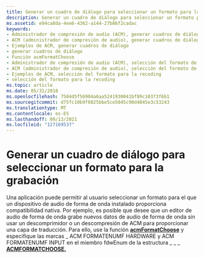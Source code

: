 ```yaml
---
title: Generar un cuadro de diálogo para seleccionar un formato para la grabación
description: Generar un cuadro de diálogo para seleccionar un formato para la grabación
ms.assetid: e94ca8da-4ee6-4362-a144-27b86f2cadac
keywords:
- Administrador de compresión de audio (ACM), generar cuadros de diálogo
- ACM (administrador de compresión de audio), generar cuadros de diálogo
- Ejemplos de ACM, generar cuadros de diálogo
- generar cuadros de diálogo
- Función acmFormatChoose
- Administrador de compresión de audio (ACM), selección del formato de recoding
- ACM (administrador de compresión de audio), selección del formato de recoding
- Ejemplos de ACM, selección del formato para la recoding
- selección del formato para la recoding
ms.topic: article
ms.date: 05/31/2018
ms.openlocfilehash: 7584d5f56904a6aa5241930041bf89c10373f6b1
ms.sourcegitcommit: d75fc10b9f0825bbe5ce5045c90d4045e3c53243
ms.translationtype: MT
ms.contentlocale: es-ES
ms.lasthandoff: 09/13/2021
ms.locfileid: "127169537"
---
```

# <a name="producing-a-dialog-box-for-selecting-a-format-for-recording"></a>Generar un cuadro de diálogo para seleccionar un formato para la grabación

Una aplicación puede permitir al usuario seleccionar un formato para el que un dispositivo de audio de forma de onda instalado proporciona compatibilidad nativa. Por ejemplo, es posible que desee que un editor de audio de forma de onda grabe nuevos datos de audio de forma de onda sin usar un descomprimidor o un descompresión de ACM para proporcionar una capa de traducción. Para ello, use la función [**acmFormatChoose**](/windows/desktop/api/Msacm/nf-msacm-acmformatchoose) y especifique las marcas \_ ACM FORMATENUMF HARDWARE y ACM FORMATENUMF INPUT en el miembro fdwEnum de la estructura \_ \_ \_ [**ACMFORMATCHOOSE.**](/windows/win32/api/msacm/ns-msacm-acmformatchoose) 

 

 




